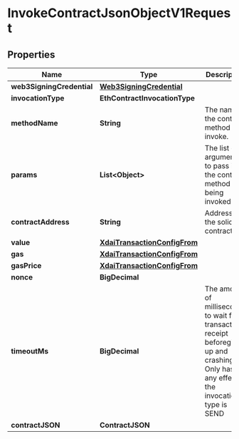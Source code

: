 

# InvokeContractJsonObjectV1Request


## Properties

| Name | Type | Description | Notes |
|------------ | ------------- | ------------- | -------------|
|**web3SigningCredential** | [**Web3SigningCredential**](Web3SigningCredential.md) |  |  |
|**invocationType** | **EthContractInvocationType** |  |  |
|**methodName** | **String** | The name of the contract method to invoke. |  |
|**params** | **List&lt;Object&gt;** | The list of arguments to pass in to the contract method being invoked. |  |
|**contractAddress** | **String** | Address of the solidity contract |  |
|**value** | [**XdaiTransactionConfigFrom**](XdaiTransactionConfigFrom.md) |  |  [optional] |
|**gas** | [**XdaiTransactionConfigFrom**](XdaiTransactionConfigFrom.md) |  |  [optional] |
|**gasPrice** | [**XdaiTransactionConfigFrom**](XdaiTransactionConfigFrom.md) |  |  [optional] |
|**nonce** | **BigDecimal** |  |  [optional] |
|**timeoutMs** | **BigDecimal** | The amount of milliseconds to wait for a transaction receipt beforegiving up and crashing. Only has any effect if the invocation type is SEND |  [optional] |
|**contractJSON** | **ContractJSON** |  |  |



